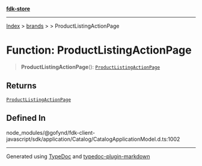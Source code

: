 [**fdk-store**](../../../README.md)
***

[Index](../../../API.md) > [brands](../../README.md) > [<internal>](../README.md) > ProductListingActionPage

# Function: ProductListingActionPage

> **ProductListingActionPage**(): [`ProductListingActionPage`](../type-aliases/type-alias.ProductListingActionPage.md)

## Returns

[`ProductListingActionPage`](../type-aliases/type-alias.ProductListingActionPage.md)

## Defined In

node\_modules/@gofynd/fdk-client-javascript/sdk/application/Catalog/CatalogApplicationModel.d.ts:1002

***
Generated using [TypeDoc](https://typedoc.org/) and [typedoc-plugin-markdown](https://www.npmjs.com/package/typedoc-plugin-markdown)
